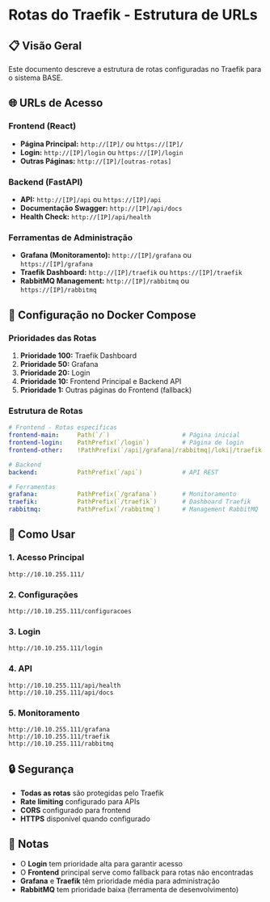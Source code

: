 # Rotas do Traefik - Estrutura de URLs

## 📋 **Visão Geral**

Este documento descreve a estrutura de rotas configuradas no Traefik para o sistema BASE.

## 🌐 **URLs de Acesso**

### **Frontend (React)**
- **Página Principal:** `http://[IP]/` ou `https://[IP]/`
- **Login:** `http://[IP]/login` ou `https://[IP]/login`
- **Outras Páginas:** `http://[IP]/[outras-rotas]`

### **Backend (FastAPI)**
- **API:** `http://[IP]/api` ou `https://[IP]/api`
- **Documentação Swagger:** `http://[IP]/api/docs`
- **Health Check:** `http://[IP]/api/health`

### **Ferramentas de Administração**
- **Grafana (Monitoramento):** `http://[IP]/grafana` ou `https://[IP]/grafana`
- **Traefik Dashboard:** `http://[IP]/traefik` ou `https://[IP]/traefik`
- **RabbitMQ Management:** `http://[IP]/rabbitmq` ou `https://[IP]/rabbitmq`

## 🔧 **Configuração no Docker Compose**

### **Prioridades das Rotas**
1. **Prioridade 100:** Traefik Dashboard
2. **Prioridade 50:** Grafana
3. **Prioridade 20:** Login
4. **Prioridade 10:** Frontend Principal e Backend API
5. **Prioridade 1:** Outras páginas do Frontend (fallback)

### **Estrutura de Rotas**

```yaml
# Frontend - Rotas específicas
frontend-main:     Path(`/`)                    # Página inicial
frontend-login:    PathPrefix(`/login`)         # Página de login
frontend-other:    !PathPrefix(`/api|/grafana|/rabbitmq|/loki|/traefik|/login`)

# Backend
backend:           PathPrefix(`/api`)           # API REST

# Ferramentas
grafana:           PathPrefix(`/grafana`)       # Monitoramento
traefik:           PathPrefix(`/traefik`)       # Dashboard Traefik
rabbitmq:          PathPrefix(`/rabbitmq`)      # Management RabbitMQ
```

## 🚀 **Como Usar**

### **1. Acesso Principal**
```
http://10.10.255.111/
```

### **2. Configurações**
```
http://10.10.255.111/configuracoes
```

### **3. Login**
```
http://10.10.255.111/login
```

### **4. API**
```
http://10.10.255.111/api/health
http://10.10.255.111/api/docs
```

### **5. Monitoramento**
```
http://10.10.255.111/grafana
http://10.10.255.111/traefik
http://10.10.255.111/rabbitmq
```

## 🔒 **Segurança**

- **Todas as rotas** são protegidas pelo Traefik
- **Rate limiting** configurado para APIs
- **CORS** configurado para frontend
- **HTTPS** disponível quando configurado

## 📝 **Notas**

- O **Login** tem prioridade alta para garantir acesso
- O **Frontend** principal serve como fallback para rotas não encontradas
- **Grafana** e **Traefik** têm prioridade média para administração
- **RabbitMQ** tem prioridade baixa (ferramenta de desenvolvimento) 